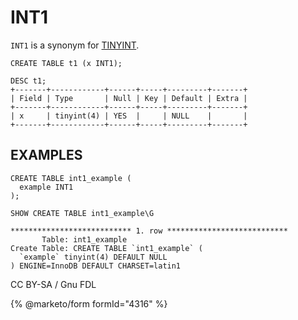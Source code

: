 
# INT1

`INT1` is a synonym for [TINYINT](tinyint.md).


```
CREATE TABLE t1 (x INT1);

DESC t1;
+-------+------------+------+-----+---------+-------+
| Field | Type       | Null | Key | Default | Extra |
+-------+------------+------+-----+---------+-------+
| x     | tinyint(4) | YES  |     | NULL    |       |
+-------+------------+------+-----+---------+-------+
```

## EXAMPLES


```
CREATE TABLE int1_example (
  example INT1
);
```

```
SHOW CREATE TABLE int1_example\G
```

```
*************************** 1. row ***************************
       Table: int1_example
Create Table: CREATE TABLE `int1_example` (
  `example` tinyint(4) DEFAULT NULL
) ENGINE=InnoDB DEFAULT CHARSET=latin1
```


CC BY-SA / Gnu FDL


{% @marketo/form formId="4316" %}
